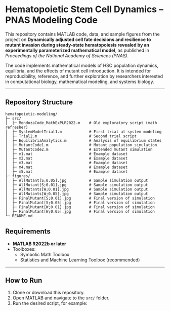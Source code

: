 # Hematopoietic Stem Cell Dynamics – PNAS Modeling Code

This repository contains MATLAB code, data, and sample figures from the project on **Dynamically adjusted cell fate decisions and resilience to mutant invasion during steady-state hematopoiesis revealed by an experimentally parameterized mathematical model**, as published in *Proceedings of the National Academy of Sciences (PNAS)*.  

The code implements mathematical models of HSC population dynamics, equilibria, and the effects of mutant cell introduction. It is intended for reproducibility, reference, and further exploration by researchers interested in computational biology, mathematical modeling, and systems biology.  

---

## Repository Structure

```
hematopoietic-modeling/
├─ src/
│  ├─ MendozaCode_MathExPLR2022.m    # Old exploratory script (math refresher)
│  ├─ SystemModelTrial1.m            # First trial at system modeling
│  ├─ Trial2.m                       # Second trial script
│  ├─ EquilibriaAnalytics.m          # Analysis of equilibrium states
│  ├─ MutantCode1.m                  # Mutant population simulation
│  ├─ MutantCode2.m                  # Extended mutant simulation
│  ├─ m1.mat                         # Example dataset
│  ├─ m2.mat                         # Example dataset
│  ├─ m3.mat                         # Example dataset
│  ├─ m4.mat                         # Example dataset
│  ├─ m5.mat                         # Example dataset
├─ figures/
│  ├─ AllMutant[S;0.05].jpg          # Sample simulation output
│  ├─ AllMutant[S;0.01].jpg          # Sample simulation output
│  ├─ AllMutants[W;0.01].jpg         # Sample simulation output
│  ├─ AllMutants[W;0.05].jpg         # Sample simulation output
│  ├─ FinalMutant[S;0.01].jpg        # Final version of simulation
│  ├─ FinalMutant[S;0.05].jpg        # Final version of simulation
│  ├─ FinalMutant[W;0.01].jpg        # Final version of simulation
│  ├─ FinalMutant[W;0.05].jpg        # Final version of simulation
└─ README.md
```

## Requirements

- **MATLAB R2022b or later**  
- Toolboxes:  
  - Symbolic Math Toolbox  
  - Statistics and Machine Learning Toolbox (recommended)  

---

## How to Run

1. Clone or download this repository.  
2. Open MATLAB and navigate to the `src/` folder.  
3. Run the desired script, for example:  
